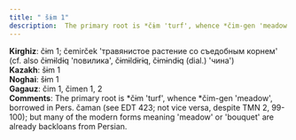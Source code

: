 ```yaml
---
title: " šɨm 1"
description:  The primary root is *čɨm 'turf', whence *čim-gen 'meadow', borrowed in Pers. čaman (see EDT 423; not vice versa, despite TMN 2, 99-100); but many of the modern forms meaning 'meadow' or 'bouquet' are already backloans from Persian.
---
```


<strong>Kirghiz</strong>:  čɨm 1; čemirček 'травянистое растение со съедобным корнем' (cf. also čɨmɨldɨq 'повилика', čɨmɨldɨrɨq, čɨmɨndɨq (dial.) 'чина')<br>
<strong>Kazakh</strong>:  šɨm 1<br>
<strong>Noghai</strong>:  šɨm 1<br>
<strong>Gagauz</strong>:  čim 1, čimen 1, 2<br>
<strong>Comments</strong>:  The primary root is *čɨm 'turf', whence *čim-gen 'meadow', borrowed in Pers. čaman (see EDT 423; not vice versa, despite TMN 2, 99-100); but many of the modern forms meaning 'meadow' or 'bouquet' are already backloans from Persian.<br>


